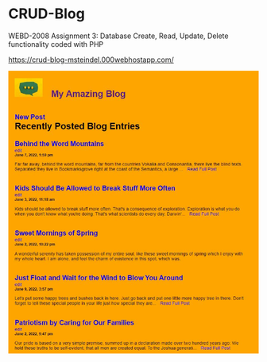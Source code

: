 # CRUD-Blog
WEBD-2008 Assignment 3: Database Create, Read, Update, Delete functionality coded with PHP

https://crud-blog-msteindel.000webhostapp.com/

![CRUD](MyBlog.JPG)
